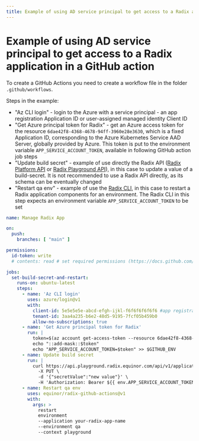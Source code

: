 ```yaml
---
title: Example of using AD service principal to get access to a Radix application in a GitHub action
---
```


# Example of using AD service principal to get access to a Radix application in a GitHub action

To create a GitHub Actions you need to create a workflow file in the folder `.github/workflows`.

Steps in the example:

* "Az CLI login" - login to the Azure with a service principal - an app registration Application ID or user-assigned managed identity Client ID
* "Get Azure principal token for Radix" - get an Azure access token for the resource `6dae42f8-4368-4678-94ff-3960e28e3630`, which is a fixed Application ID, corresponding to the Azure Kubernetes Service AAD Server, globally provided by Azure. This token is put to the environment variable `APP_SERVICE_ACCOUNT_TOKEN`, available in following GitHub action job steps
* "Update build secret" - example of use directly the Radix API ([Radix Platform API](https://api.radix.equinor.com/swaggerui/) or [Radix Playground API](https://api.playground.radix.equinor.com/swaggerui/)), in this case to update a value of a build-secret. It is not recommended to use a Radix API directly, as its schema can be eventually changed
* "Restart qa env" - example of use the [Radix CLI](https://github.com/equinor/radix-cli), in this case to restart a Radix application components for an environment. The Radix CLI in this step expects an environment variable `APP_SERVICE_ACCOUNT_TOKEN` to be set

```yaml
name: Manage Radix App

on:
  push:
    branches: [ "main" ]

permissions:
  id-token: write
  # contents: read # set required permissions (https://docs.github.com/en/actions/using-jobs/assigning-permissions-to-jobs)

jobs:
  set-build-secret-and-restart:
    runs-on: ubuntu-latest
    steps:
      - name: 'Az CLI login'
        uses: azure/login@v1
        with:
          client-id: 5e5e5e5e-abcd-efgh-ijkl-f6f6f6f6f6f6 #app registration Application ID or user-assigned managed identity Client ID
          tenant-id: 3aa4a235-b6e2-48d5-9195-7fcf05b459b0
          allow-no-subscriptions: true
      - name: 'Get Azure principal token for Radix'
        run: |
          token=$(az account get-access-token --resource 6dae42f8-4368-4678-94ff-3960e28e3630 --query=accessToken -otsv)
          echo "::add-mask::$token"
          echo "APP_SERVICE_ACCOUNT_TOKEN=$token" >> $GITHUB_ENV
      - name: Update build secret
        run: |
          curl https://api.playground.radix.equinor.com/api/v1/applications/your-radix-app-name/buildsecrets/A_BUILD_SECRET \
            -X PUT \
            -d '{"secretValue":"new value"}' \
            -H 'Authorization: Bearer ${{ env.APP_SERVICE_ACCOUNT_TOKEN }}'
      - name: Restart qa env
        uses: equinor/radix-github-actions@v1
        with:
          args: >
            restart
            environment
            --application your-radix-app-name
            --environment qa
            --context playground
```
